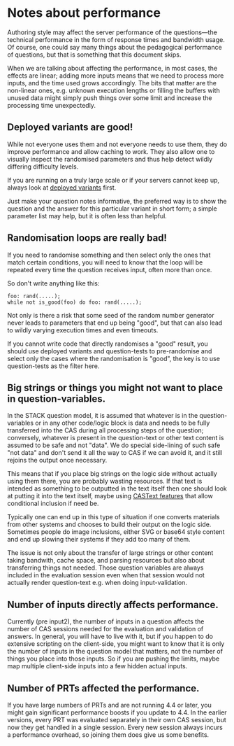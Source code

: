 # Notes about performance

Authoring style may affect the server performance of the questions—the technical performance in the form of response times and bandwidth usage. Of course, one could say many things about the pedagogical performance of questions, but that is something that this document skips.

When we are talking about affecting the performance, in most cases, the effects are linear; adding more inputs means that we need to process more inputs, and the time used grows accordingly. The bits that matter are the non-linear ones, e.g. unknown execution lengths or filling the buffers with unused data might simply push things over some limit and increase the processing time unexpectedly.

## Deployed variants are good!

While not everyone uses them and not everyone needs to use them, they do improve performance and allow caching to work. They also allow one to visually inspect the randomised parameters and thus help detect wildly differing difficulty levels.

If you are running on a truly large scale or if your servers cannot keep up, always look at [deployed variants](./Deploying.md) first.

Just make your question notes informative, the preferred way is to show the question and the answer for this particular variant in short form; a simple parameter list may help, but it is often less than helpful.

## Randomisation loops are really bad!

If you need to randomise something and then select only the ones that match certain conditions, you will need to know that the loop will be repeated every time the question receives input, often more than once.

So don't write anything like this:

	foo: rand(.....);
	while not is_good(foo) do foo: rand(.....);

Not only is there a risk that some seed of the random number generator never leads to parameters that end up being "good", but that can also lead to wildly varying execution times and even timeouts.

If you cannot write code that directly randomises a "good" result, you should use deployed variants and question-tests to pre-randomise and select only the cases where the randomisation is "good", the key is to use question-tests as the filter here.

## Big strings or things you might not want to place in question-variables.

In the STACK question model, it is assumed that whatever is in the question-variables or in any other code/logic block is data and needs to be fully transferred into the CAS during all processing steps of the question; conversely, whatever is present in the question-text or other text content is assumed to be safe and not "data". We do special side-lining of such safe "not data" and don't send it all the way to CAS if we can avoid it, and it still rejoins the output once necessary.

This means that if you place big strings on the logic side without actually using them there, you are probably wasting resources. If that text is intended as something to be outputted in the text itself then one should look at putting it into the text itself, maybe using [CASText features](./Question_blocks/index.md) that allow conditional inclusion if need be.

Typically one can end up in this type of situation if one converts materials from other systems and chooses to build their output on the logic side. Sometimes people do image inclusions, either SVG or base64 style content and end up slowing their systems if they add too many of them.

The issue is not only about the transfer of large strings or other content taking bandwith, cache space, and parsing resources but also about transferring things not needed. Those question variables are always included in the evaluation session even when that session would not actually render question-text e.g. when doing input-validation.

## Number of inputs directly affects performance.

Currently (pre input2), the number of inputs in a question affects the number of CAS sessions needed for the evaluation and validation of answers. In general, you will have to live with it, but if you happen to do extensive scripting on the client-side, you might want to know that it is only the number of inputs in the question model that matters, not the number of things you place into those inputs. So if you are pushing the limits, maybe map multiple client-side inputs into a few hidden actual inputs.

## Number of PRTs affected the performance.

If you have large numbers of PRTs and are not running 4.4 or later, you might gain significant performance boosts if you update to 4.4. In the earlier versions, every PRT was evaluated separately in their own CAS session, but now they get handled in a single session. Every new session always incurs a performance overhead, so joining them does give us some benefits. 